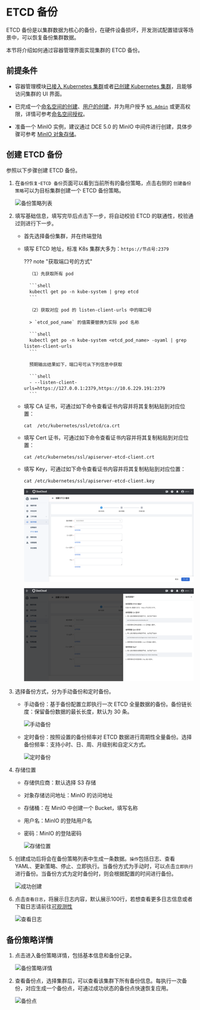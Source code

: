 # ETCD 备份

ETCD 备份是以集群数据为核心的备份，在硬件设备损坏，开发测试配置错误等场景中，可以恢复备份集群数据。

本节将介绍如何通过容器管理界面实现集群的 ETCD 备份。

## 前提条件

- 容器管理模块[已接入 Kubernetes 集群](../clusters/integrate-cluster.md)或者[已创建 Kubernetes 集群](../clusters/create-cluster.md)，且能够访问集群的 UI 界面。

- 已完成一个[命名空间的创建](../namespaces/createns.md)、[用户的创建](../../../ghippo/user-guide/access-control/user.md)，并为用户授予 [`NS Admin`](../permissions/permission-brief.md#ns-admin) 或更高权限，详情可参考[命名空间授权](../permissions/cluster-ns-auth.md)。

- 准备一个 MinIO 实例，建议通过 DCE 5.0 的 MinIO 中间件进行创建，具体步骤可参考 [MinIO 对象存储](../../../middleware/minio/user-guide/create.md)。

## 创建 ETCD 备份

参照以下步骤创建 ETCD 备份。

1. 在`备份恢复`-`ETCD 备份`页面可以看到当前所有的备份策略，点击右侧的 `创建备份策略`可以为目标集群创建一个 ETCD 备份策略。

    ![备份策略列表](https://docs.daocloud.io/daocloud-docs-images/docs/kpanda/images/etcd01.png)

2. 填写基础信息，填写完毕后点击下一步，将自动校验 ETCD 的联通性，校验通过则进行下一步。
   
    - 首先选择备份集群，并在终端登陆
    - 填写 ETCD 地址，标准 K8s 集群大多为：`https://节点号:2379`

        ??? note "获取端口号的方式"

            （1）先获取所有 pod

            ```shell
            kubectl get po -n kube-system | grep etcd
            ```

            （2）获取对应 pod 的 listen-client-urls 中的端口号

            > `etcd_pod_name` 的值需要替换为实际 pod 名称

            ```shell
            kubectl get po -n kube-system <etcd_pod_name> -oyaml | grep listen-client-urls
            ```

            预期输出结果如下，端口号可从下列信息中获取

            ```shell
            - --listen-client-urls=https://127.0.0.1:2379,https://10.6.229.191:2379
            ```

    - 填写 CA 证书，可通过如下命令查看证书内容并将其复制粘贴到对应位置：

        ```shell
        cat  /etc/kubernetes/ssl/etcd/ca.crt
        ```

    - 填写 Cert 证书，可通过如下命令查看证书内容并将其复制粘贴到对应位置：

        ```shell
        cat /etc/kubernetes/ssl/apiserver-etcd-client.crt
        ```

    - 填写 Key，可通过如下命令查看证书内容并将其复制粘贴到对应位置：

        ```shell
        cat /etc/kubernetes/ssl/apiserver-etcd-client.key
        ```

        ![创建基本信息](../../images/etcd-get01.png)

        ![如何获取](../../images/etcd-get02.png)

3. 选择备份方式，分为手动备份和定时备份。
   
    - 手动备份：基于备份配置立即执行一次 ETCD 全量数据的备份。备份链长度：保留备份数据的最长长度，默认为 30 条。
  
        ![手动备份](https://docs.daocloud.io/daocloud-docs-images/docs/kpanda/images/etcd03.png)

    - 定时备份：按照设置的备份频率对 ETCD 数据进行周期性全量备份。选择备份频率：支持小时、日、周、月级别和自定义方式。

        ![定时备份](https://docs.daocloud.io/daocloud-docs-images/docs/kpanda/images/etcd04.png)

4. 存储位置
   
    - 存储供应商：默认选择 S3 存储
    - 对象存储访问地址：MinIO 的访问地址
    - 存储桶：在 MinIO 中创建一个 Bucket，填写名称
    - 用户名：MinIO 的登陆用户名
    - 密码：MinIO 的登陆密码
   
        ![存储位置](https://docs.daocloud.io/daocloud-docs-images/docs/kpanda/images/etcd05.png)

5. 创建成功后将会在备份策略列表中生成一条数据。`操作`包括日志、查看 YAML、更新策略、停止、立即执行。当备份方式为手动时，可以点击`立即执行`进行备份。当备份方式为定时备份时，则会根据配置的时间进行备份。

    ![成功创建](https://docs.daocloud.io/daocloud-docs-images/docs/kpanda/images/etcd06.png)

6. 点击`查看日志`，将展示日志内容，默认展示100行，若想查看更多日志信息或者下载日志请前往[可观测性](https://demo-dev.daocloud.io/insight/logs?filterType=workload&cluster=chenwen-test&namespace=kpanda-system&workloadKind=deployment&workload=chenwen-test-etcd-backup&pod=chenwen-test-etcd-backup-5cf6d6bdfc-xstkx&container=backup-restore)

    ![查看日志](https://docs.daocloud.io/daocloud-docs-images/docs/kpanda/images/etcd07.png)

## 备份策略详情

1. 点击进入备份策略详情，包括基本信息和备份记录。

    ![备份策略详情](https://docs.daocloud.io/daocloud-docs-images/docs/kpanda/images/etcd09.png)

2. 查看备份点，选择集群后，可以查看该集群下所有备份信息。每执行一次备份，对应生成一个备份点，可通过成功状态的备份点快速恢复应用。
   
    ![备份点](https://docs.daocloud.io/daocloud-docs-images/docs/kpanda/images/etcd08.png)
